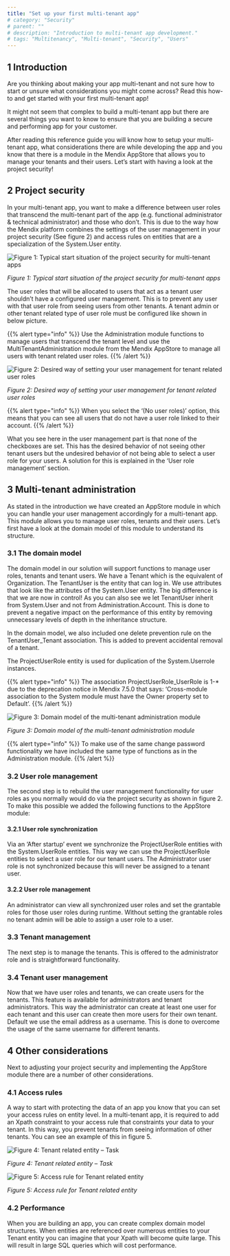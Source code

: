 ```yaml
---
title: "Set up your first multi-tenant app"
# category: "Security"
# parent: ""
# description: "Introduction to multi-tenant app development."
# tags: "Multitenancy", "Multi-tenant", "Security", "Users"
---
```


## 1 Introduction

Are you thinking about making your app multi-tenant and not sure how to start or unsure what considerations you might come across? Read this how-to and get started with your first multi-tenant app!

It might not seem that complex to build a multi-tenant app but there are several things you want to know to ensure that you are building a secure and performing app for your customer.

After reading this reference guide you will know how to setup your multi-tenant app, what considerations there are while developing the app and you know that there is a module in the Mendix AppStore that allows you to manage your tenants and their users. Let’s start with having a look at the project security!

## 2 Project security

In your multi-tenant app, you want to make a difference between user roles that transcend the multi-tenant part of the app (e.g. functional administrator & technical administrator) and those who don’t. This is due to the way how the Mendix platform combines the settings of the user management in your project security (See figure 2) and access rules on entities that are a specialization of the System.User entity.

![Figure 1: Typical start situation of the project security for multi-tenant apps](attachments/set-up-your-first-multi-tenant-app/00_TypicalProjectSecurity.png)

_Figure 1: Typical start situation of the project security for multi-tenant apps_

The user roles that will be allocated to users that act as a tenant user shouldn’t have a configured user management. This is to prevent any user with that user role from seeing users from other tenants. A tenant admin or other tenant related type of user role must be configured like shown in below picture.

{{% alert type="info" %}}
Use the Administration module functions to manage users that transcend the tenant level and use the MultiTenantAdministration module from the Mendix AppStore to manage all users with tenant related user roles.
{{% /alert %}}

![Figure 2: Desired way of setting your user management for tenant related user roles](attachments/set-up-your-first-multi-tenant-app/01_ConfigurationOfTenantAdmin.png)

_Figure 2: Desired way of setting your user management for tenant related user roles_

{{% alert type="info" %}}
When you select the ‘(No user roles)’ option, this means that you can see all users that do not have a user role linked to their account.
{{% /alert %}}

What you see here in the user management part is that none of the checkboxes are set. This has the desired behavior of not seeing other tenant users but the undesired behavior of not being able to select a user role for your users. A solution for this is explained in the ‘User role management’ section.

## 3 Multi-tenant administration

As stated in the introduction we have created an AppStore module in which you can handle your user management accordingly for a multi-tenant app. This module allows you to manage user roles, tenants and their users. Let’s first have a look at the domain model of this module to understand its structure.

### 3.1 The domain model

The domain model in our solution will support functions to manage user roles, tenants and tenant users. We have a Tenant which is the equivalent of Organization.
The TenantUser is the entity that can log in. We use attributes that look like the attributes of the System.User entity. The big difference is that we are now in control! As you can also see we let TenantUser inherit from System.User and not from Administration.Account. This is done to prevent a negative impact on the performance of this entity by removing unnecessary levels of depth in the inheritance structure.

In the domain model, we also included one delete prevention rule on the TenantUser_Tenant association. This is added to prevent accidental removal of a tenant.

The ProjectUserRole entity is used for duplication of the System.Userrole instances.

{{% alert type="info" %}}
The association ProjectUserRole_UserRole is 1-* due to the deprecation notice in Mendix 7.5.0 that says: ‘Cross-module association to the System module must have the Owner property set to Default’.
{{% /alert %}}

![Figure 3: Domain model of the multi-tenant administration module](attachments/set-up-your-first-multi-tenant-app/02_MultiTenantAdministrationDomainModel.png)

_Figure 3: Domain model of the multi-tenant administration module_

{{% alert type="info" %}}
To make use of the same change password functionality we have included the same type of functions as in the Administration module.
{{% /alert %}}

### 3.2 User role management

The second step is to rebuild the user management functionality for user roles as you normally would do via the project security as shown in figure 2. To make this possible we added the following functions to the AppStore module:

#### 3.2.1	User role synchronization

Via an ‘After startup’ event we synchronize the ProjectUserRole entities with the System.UserRole entities. This way we can use the ProjectUserRole entities to select a user role for our tenant users. The Administrator user role is not synchronized because this will never be assigned to a tenant user.

#### 3.2.2	User role management

An administrator can view all synchronized user roles and set the grantable roles for those user roles during runtime. Without setting the grantable roles no tenant admin will be able to assign a user role to a user.

### 3.3 Tenant management

The next step is to manage the tenants. This is offered to the administrator role and is straightforward functionality.

### 3.4 Tenant user management

Now that we have user roles and tenants, we can create users for the tenants. This feature is available for administrators and tenant administrators. This way the administrator can create at least one user for each tenant and this user can create then more users for their own tenant. Default we use the email address as a username. This is done to overcome the usage of the same username for different tenants.

## 4 Other considerations

Next to adjusting your project security and implementing the AppStore module there are a number of other considerations.

### 4.1 Access rules

A way to start with protecting the data of an app you know that you can set your access rules on entity level. In a multi-tenant app, it is required to add an Xpath constraint to your access rule that constraints your data to your tenant. In this way, you prevent tenants from seeing information of other tenants. You can see an example of this in figure 5.

![Figure 4: Tenant related entity – Task](attachments/set-up-your-first-multi-tenant-app/03_TenantEntities.png)

_Figure 4: Tenant related entity – Task_

![Figure 5: Access rule for Tenant related entity](attachments/set-up-your-first-multi-tenant-app/04_AccessRule.png)

_Figure 5: Access rule for Tenant related entity_

### 4.2 Performance

When you are building an app, you can create complex domain model structures. When entities are referenced over numerous entities to your Tenant entity you can imagine that your Xpath will become quite large. This will result in large SQL queries which will cost performance.